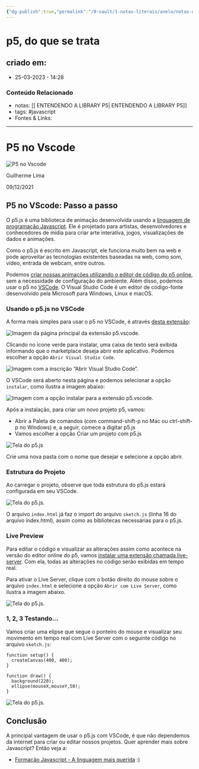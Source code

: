 ```yaml
---
{"dg-publish":true,"permalink":"/0-vault/1-notas-literais/anelo/notas-de-estudo/javascript-2/p5-do-que-se-trata/","tags":["javascript"],"dgHomeLink":true,"dgShowLocalGraph":true,"dgShowFileTree":true,"dgEnableSearch":true,"noteIcon":""}
---
```


# p5, do que se trata

## criado em: 
-  25-03-2023 - 14:28

### Conteúdo Relacionado
- notas: [[ ENTENDENDO A LIBRARY P5\| ENTENDENDO A LIBRARY P5]]
- tags: #javascript 
- Fontes & Links: 

---
# P5 no Vscode

![P5 no Vscode](https://www.alura.com.br/artigos/assets/p-5-no-vscode/p-5-no-vscode.jpg)


Guilherme Lima

09/12/2021


## P5 no VScode: Passo a passo

O p5.js é uma biblioteca de animação desenvolvida usando a [linguagem de programação Javascript](https://www.alura.com.br/artigos/javascript). Ele é projetado para artistas, desenvolvedores e conhecedores de mídia para criar arte interativa, jogos, visualizações de dados e animações.

Como o p5.js é escrito em Javascript, ele funciona muito bem na web e pode aproveitar as tecnologias existentes baseadas na web, como som, vídeo, entrada de webcam, entre outros.

Podemos [criar nossas animações utilizando o editor de código do p5 online](https://editor.p5js.org/), sem a necessidade de configuração do ambiente. Além disso, podemos usar o p5 no [VSCode](https://code.visualstudio.com/). O Visual Studio Code é um editor de código-fonte desenvolvido pela Microsoft para Windows, Linux e macOS.

### Usando o p5.js no VSCode

A forma mais simples para usar o p5 no VSCode, é através [desta extensão](https://marketplace.visualstudio.com/items?itemName=samplavigne.p5-vscode):

![Imagem da página principal da extensão p5.vscode.](https://www.alura.com.br/artigos/assets/p-5-no-vscode/imagem1.png)

Clicando no ícone verde para instalar, uma caixa de texto será exibida informando que o marketplace deseja abrir este aplicativo. Podemos escolher a opção `Abrir Visual Studio Code`.

![Imagem com a inscrição “Abrir Visual Studio Code”.](https://www.alura.com.br/artigos/assets/p-5-no-vscode/imagem2.png)

O VSCode será aberto nesta página e podemos selecionar a opção `instalar`, como ilustra a imagem abaixo:

![Imagem com a opção instalar para a extensão p5.vscode.](https://www.alura.com.br/artigos/assets/p-5-no-vscode/imagem3.png)

Após a instalação, para criar um novo projeto p5, vamos:

-   Abrir a Paleta de comandos (com command-shift-p no Mac ou ctrl-shift-p no Windows) e, a seguir, comece a digitar p5.js
-   Vamos escolher a opção Criar um projeto com p5.js

![Tela do p5.js](https://www.alura.com.br/artigos/assets/p-5-no-vscode/imagem4.png)

Crie uma nova pasta com o nome que desejar e selecione a opção abrir.

### Estrutura do Projeto

Ao carregar o projeto, observe que toda estrutura do p5.js estará configurada em seu VSCode.

![Tela do p5.js.](https://www.alura.com.br/artigos/assets/p-5-no-vscode/imagem5.png)

O arquivo `index.html` já faz o import do arquivo `sketch.js` (linha 16 do arquivo index.html), assim como as bibliotecas necessárias para o p5.js.

### Live Preview

Para editar o código e visualizar as alterações assim como acontece na versão do editor online do p5, vamos [instalar uma extensão chamada live-server](https://marketplace.visualstudio.com/items?itemName=ritwickdey.LiveServer). Com ela, todas as alterações no código serão exibidas em tempo real.

Para ativar o Live Server, clique com o botão direito do mouse sobre o arquivo `index.html` e selecione a opção `Abrir com Live Server`, como ilustra a imagem abaixo.

![Tela do p5.js.](https://www.alura.com.br/artigos/assets/p-5-no-vscode/imagem6.png)

### 1, 2, 3 Testando...

Vamos criar uma elipse que segue o ponteiro do mouse e visualizar seu movimento em tempo real com Live Server com o seguinte código no arquivo `sketch.js`:

```
function setup() {
  createCanvas(400, 400);
}

function draw() {
  background(220);
  ellipse(mouseX,mouseY,50);
}
```

![Tela do p5.js.](https://www.alura.com.br/artigos/assets/p-5-no-vscode/imagem7.gif)

## Conclusão

A principal vantagem de usar o p5.js com VSCode, é que não dependemos da internet para criar ou editar nossos projetos. Quer aprender mais sobre Javascript? Então veja a:

-   [Formação Javascript - A linguagem mais querida](https://www.alura.com.br/cursos-online-front-end/javascript) :)
